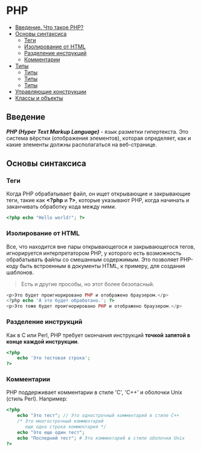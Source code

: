 # PHP

- [Введение. Что такое PHP?]()
- [Основы синтаксиса]()
    - [Теги]()
    - [Изолирование от HTML]()
    - [Разделение инструкций]()
    - [Комментарии]()
- [Типы]()
    - [Типы]()
    - [Типы]()
    - [Типы]()
- [Управляющие конструкции]()
- [Классы и объекты]()
    
## Введение

***PHP (Hyper Text Markup Language)*** - язык разметки гипертекста. Это система вёрстки (отображения элементов), которая определяет, как и какие элементы должны располагаться на веб-странице.

## Основы синтаксиса

### Теги
Когда PHP обрабатывает файл, он ищет открывающие и закрывающие теги, такие как **\<?php** и **\?>**, которые указывают PHP, когда начинать и заканчивать обработку кода между ними.
```php
<?php echo "Hello world!"; ?>
```

### Изолирование от HTML
Все, что находится вне пары открывающегося и закрывающегося тегов, игнорируется интерпретатором PHP, у которого есть возможность обрабатывать файлы со смешанным содержимым. Это позволяет PHP-коду быть встроенным в документы HTML, к примеру, для создания шаблонов.
> Есть и другие прособы, но этот более безопасный.
```php
<p>Это будет проигнорировано PHP и отображено браузером.</p>
<?php echo 'А это будет обработано.'; ?>
<p>Это тоже будет проигнорировано PHP и отображено браузером.</p>
```
### Разделение инструкций
Как в C или Perl, PHP требует окончания инструкций **точкой запятой в конце каждой инструкции**.

```php
<?php
    echo 'Это тестовая строка';
?>
```
### Комментарии
PHP поддерживает комментарии в стиле 'C', 'C++' и оболочки Unix (стиль Perl). Например:
```php
<?php
    echo "Это тест"; // Это однострочный комментарий в стиле C++
    /* Это многострочный комментарий
       еще одна строка комментария */
    echo "Это еще один тест";
    echo "Последний тест"; # Это комментарий в стиле оболочки Unix
?>
```
